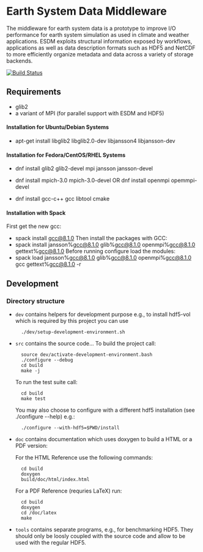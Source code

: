 # Earth System Data Middleware
<!-- {#mainpage} -->

The middleware for earth system data is a prototype to improve I/O performance
for earth system simulation as used in climate and weather applications.
ESDM exploits structural information exposed by workflows, applications as well
as data description formats such as HDF5 and NetCDF to
more efficiently organize metadata and data across a variety of storage backends.

[![Build Status](https://travis-ci.org/ESiWACE/esdm.svg?branch=master)](https://travis-ci.org/ESiWACE/esdm)

## Requirements

 * glib2
 * a variant of MPI (for parallel support with ESDM and HDF5)


#### Installation for Ubuntu/Debian Systems

  * apt-get install libglib2 libglib2.0-dev libjansson4 libjansson-dev

#### Installation for Fedora/CentOS/RHEL Systems

  * dnf install glib2 glib2-devel mpi jansson jansson-devel
  * dnf install mpich-3.0 mpich-3.0-devel	OR   dnf install openmpi opemmpi-devel


  * dnf install gcc-c++ gcc libtool cmake

#### Installation with Spack

  First get the new gcc:
  * spack install gcc@8.1.0
  Then install the packages with GCC:
  * spack install jansson%gcc@8.1.0 glib%gcc@8.1.0 openmpi%gcc@8.1.0 gettext%gcc@8.1.0
  Before running configure load the modules:
  * spack load jansson%gcc@8.1.0 glib%gcc@8.1.0 openmpi%gcc@8.1.0 gcc gettext%gcc@8.1.0 -r

## Development

### Directory structure

- `dev` contains helpers for development purpose
  e.g., to install hdf5-vol which is required by this project you can use

        ./dev/setup-development-environment.sh

- `src` contains the source code...
  To build the project call:

        source dev/activate-development-environment.bash
		./configure --debug
		cd build
		make -j

  To run the test suite call:

		cd build
		make test

  You may also choose to configure with a different hdf5 installation (see ./configure --help) e.g.:

		./configure --with-hdf5=$PWD/install



- `doc` contains documentation which uses doxygen to build a HTML or a PDF version:


	For the HTML Reference use the following commands:

		cd build
		doxygen
		build/doc/html/index.html

	For a PDF Reference (requries LaTeX) run:

		cd build
		doxygen
		cd /doc/latex
		make


- `tools` contains separate programs, e.g., for benchmarking HDF5.
  They should only be loosly coupled with the source code and allow to be used with the regular HDF5.
